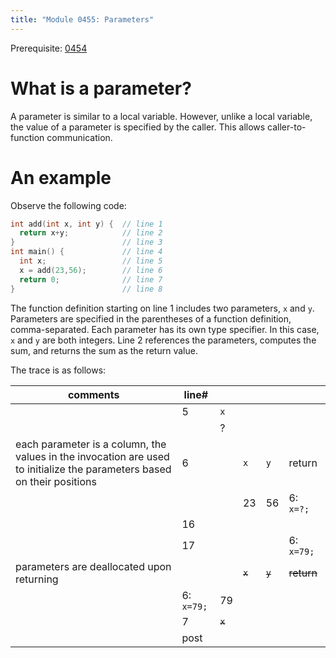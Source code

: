 ```yaml
---
title: "Module 0455: Parameters"
---
```


Prerequisite: [0454](../0454)

# What is a parameter?

A parameter is similar to a local variable. However, unlike a local variable, the value of a parameter is specified by the caller. This allows caller-to-function communication.

# An example

Observe the following code:

```c
int add(int x, int y) {  // line 1
  return x+y;            // line 2
}                        // line 3
int main() {             // line 4
  int x;                 // line 5
  x = add(23,56);        // line 6
  return 0;              // line 7
}                        // line 8
```

The function definition starting on line 1 includes two parameters, `x` and `y`. Parameters are specified in the parentheses of a function definition, comma-separated. Each parameter has its own type specifier. In this case, `x` and `y` are both integers. Line 2 references the parameters, computes the sum, and returns the sum as the return value.

The trace is as follows:

|comments|line#|<span style="color:transparent" markdown=1>`x`</span>|<span style="color:transparent" markdown=1>`x`</span>|<span style="color:transparent" markdown=1>`y`</span>|<span style="color: transparent;" markdown=1>return</span>|
|-|-|-|-|-|-|
| |5|`x`|
| | |?|
|each parameter is a column, the values in the invocation are used to initialize the parameters based on their positions|6| |`x`|`y`|return|
| | | |23|56|6: `x=?;`|
| |16| |  |  |         |
| |17| |  |  |6: `x=79;`|
|parameters are deallocated upon returning|  | |~~`x`~~|~~`y`~~|~~return~~|
| |6: `x=79;`|79|
| |7|~~`x`~~|
| |post|
